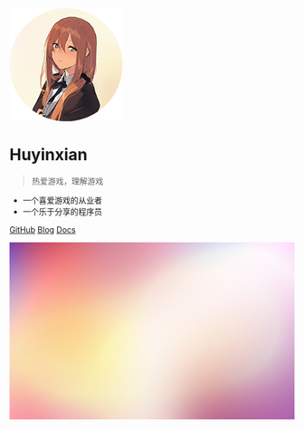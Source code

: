 ![logo](img/chuntian.png)

# Huyinxian

> 热爱游戏，理解游戏

* 一个喜爱游戏的从业者
* 一个乐于分享的程序员

[GitHub](https://github.com/huyinxian/)
[Blog](http://fantasticmiao.cn/)
[Docs](README)

<!-- 背景图片 -->

![](img/bg2.jpg)